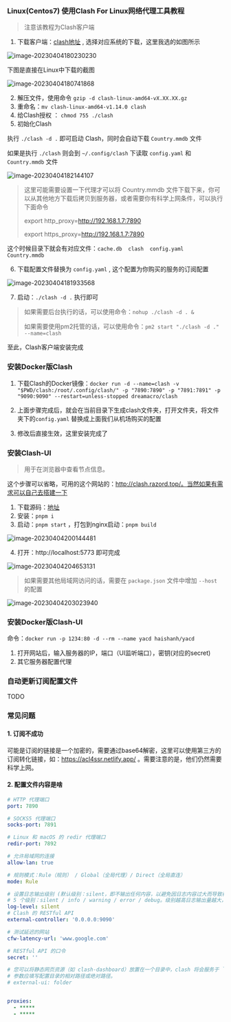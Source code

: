 ### Linux(Centos7) 使用Clash For Linux网络代理工具教程

> 注意该教程为Clash客户端

1. 下载客户端：[clash地址](https://github.com/Dreamacro/clash/releases) , 选择对应系统的下载，这里我选的如图所示

![image-20230404180230230](../files/images/image-20230404180230230.png)

下图是直接在Linux中下载的截图

![image-20230404180741868](../files/images/image-20230404180741868.png)



2. 解压文件，使用命令 `gzip -d clash-linux-amd64-vX.XX.XX.gz`
3. 重命名：`mv clash-linux-amd64-v1.14.0 clash`
4. 给Clash授权 ： `chmod 755 ./clash`
5. 初始化Clash

执行  `./clash -d .`  即可启动 Clash，同时会自动下载 `Country.mmdb` 文件

如果是执行 `./clash` 则会到 `~/.config/clash` 下读取 `config.yaml` 和 `Country.mmdb` 文件

![image-20230404182144107](../files/images/image-20230404182144107.png)

> 这里可能需要设置一下代理才可以将 Country.mmdb 文件下载下来，你可以从其他地方下载后拷贝到服务器，或者需要你有科学上网条件，可以执行下面命令
>
> export http_proxy=http://192.168.1.7:7890
>
> export https_proxy=http://192.168.1.7:7890

这个时候目录下就会有对应文件：`cache.db  clash  config.yaml  Country.mmdb`

6. 下载配置文件替换为 `config.yaml` , 这个配置为你购买的服务的订阅配置

![image-20230404181933568](../files/images/image-20230404181933568.png)

7. 启动：`./clash -d .`  执行即可

> 如果需要后台执行的话，可以使用命令：`nohup ./clash -d . &`
>
> 如果需要使用pm2托管的话，可以使用命令：`pm2 start "./clash -d ." --name=clash`



至此，Clash客户端安装完成



### 安装Docker版Clash



1. 下载Clash的Docker镜像：`docker run -d --name=clash -v "$PWD/clash:/root/.config/clash/" -p "7890:7890" -p "7891:7891" -p "9090:9090" --restart=unless-stopped dreamacro/clash`

2. 上面步骤完成后，就会在当前目录下生成clash文件夹，打开文件夹，将文件夹下的`config.yaml` 替换成上面我们从机场购买的配置
3. 修改后直接生效，这里安装完成了



### 安装Clash-UI



> 用于在浏览器中查看节点信息。

这个步骤可以省略，可用的这个网站的：http://clash.razord.top/。当然如果有需求可以自己去搭建一下



1. 下载源码：[地址](https://github.com/haishanh/yacd.git)
2. 安装：`pnpm i`
3. 启动：`pnpm start` ，打包到nginx启动：`pnpm build`

![image-20230404200144481](../files/images/image-20230404200144481.png)

4. 打开：http://localhost:5773 即可完成

![image-20230404204653131](../files/images/image-20230404204653131.png)

> 如果需要其他局域网访问的话，需要在 `package.json` 文件中增加 `--host` 的配置

![image-20230404203023940](../files/images/image-20230404203023940.png)

### 安装Docker版Clash-UI



命令：`docker run -p 1234:80 -d --rm --name yacd haishanh/yacd`

1. 打开网站后，输入服务器的IP，端口（UI监听端口），密钥(对应的secret)
2. 其它服务器配置代理



### 自动更新订阅配置文件

TODO



### 常见问题



#### 1. 订阅不成功

可能是订阅的链接是一个加密的，需要通过base64解密，这里可以使用第三方的订阅转化链接，如：https://acl4ssr.netlify.app/ 。需要注意的是，他们仍然需要科学上网。

#### 2. 配置文件内容是啥

```yaml
# HTTP 代理端口
port: 7890 

# SOCKS5 代理端口
socks-port: 7891 

# Linux 和 macOS 的 redir 代理端口
redir-port: 7892 

# 允许局域网的连接
allow-lan: true

# 规则模式：Rule（规则） / Global（全局代理）/ Direct（全局直连）
mode: Rule

# 设置日志输出级别 (默认级别：silent，即不输出任何内容，以避免因日志内容过大而导致程序内存溢出）。
# 5 个级别：silent / info / warning / error / debug。级别越高日志输出量越大，越倾向于调试，若需要请自行开启。
log-level: silent
# Clash 的 RESTful API
external-controller: '0.0.0.0:9090'

# 测试延迟的网站
cfw-latency-url: 'www.google.com'

# RESTful API 的口令
secret: '' 

# 您可以将静态网页资源（如 clash-dashboard）放置在一个目录中，clash 将会服务于 `RESTful API/ui`
# 参数应填写配置目录的相对路径或绝对路径。
# external-ui: folder


proxies:
  - *****
  - *****
```



